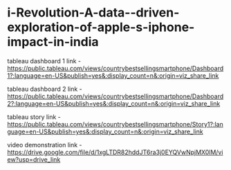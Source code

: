 # i-Revolution-A-data--driven-exploration-of-apple-s-iphone-impact-in-india


tableau dashboard 1 link - https://public.tableau.com/views/countrybestsellingsmartphone/Dashboard1?:language=en-US&publish=yes&:display_count=n&:origin=viz_share_link

tableau dashboard 2 link - https://public.tableau.com/views/countrybestsellingsmartphone/Dashboard2?:language=en-US&publish=yes&:display_count=n&:origin=viz_share_link

tableau story link - https://public.tableau.com/views/countrybestsellingsmartphone/Story1?:language=en-US&publish=yes&:display_count=n&:origin=viz_share_link

video demonstration link - https://drive.google.com/file/d/1xgLTDR82hddJT6ra3j0EYQVwNpjMX0lM/view?usp=drive_link
